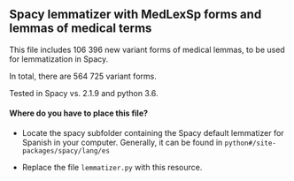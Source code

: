 ## Spacy lemmatizer with MedLexSp forms and lemmas of medical terms

This file includes 106 396 new variant forms of medical lemmas, to be used for lemmatization in Spacy.

In total, there are 564 725 variant forms.

Tested in Spacy vs. 2.1.9 and python 3.6.

#### Where do you have to place this file?

- Locate the spacy subfolder containing the Spacy default lemmatizer for Spanish in your computer. 
Generally, it can be found in `python#/site-packages/spacy/lang/es`

- Replace the file `lemmatizer.py` with this resource.
